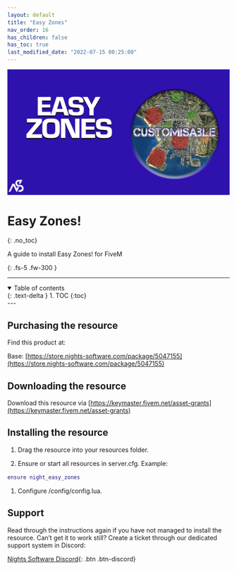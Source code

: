 ```yaml
---
layout: default
title: "Easy Zones"
nav_order: 16
has_children: false
has_toc: true
last_modified_date: "2022-07-15 00:25:00"
---
```


<img class="cover-img" src="/assets/img/easyZones.png" alt="Easy Zones! Resource" draggable="false">

# Easy Zones!
{: .no_toc}

A guide to install Easy Zones! for FiveM

{: .fs-5 .fw-300 }

---
<details open markdown="block">
  <summary>
    Table of contents
  </summary>
  {: .text-delta }
1. TOC
{:toc}
</details>
---

## Purchasing the resource

Find this product at:

Base: [https://store.nights-software.com/package/5047155](https://store.nights-software.com/package/5047155)

## Downloading the resource

Download this resource via [https://keymaster.fivem.net/asset-grants](https://keymaster.fivem.net/asset-grants)

## Installing the resource

1. Drag the resource into your resources folder.

1. Ensure or start all resources in server.cfg. Example:
```lua
ensure night_easy_zones
```

1. Configure /config/config.lua.

## Support

Read through the instructions again if you have not managed to install the resource. Can’t get it to work still? Create a ticket through our dedicated support system in Discord:

[Nights Software Discord](https://discord.nights-software.com){: .btn .btn-discord}
